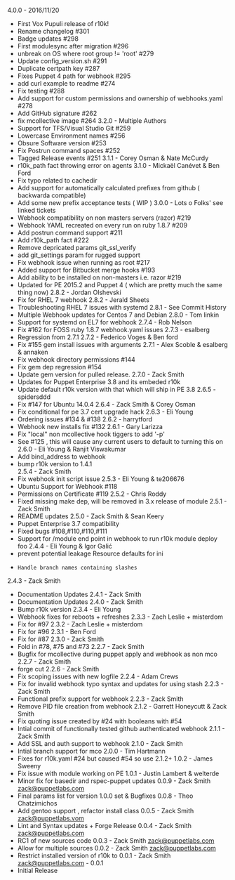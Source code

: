 4.0.0 - 2016/11/20
  * First Vox Pupuli release of r10k!
  * Rename changelog #301
  * Badge updates #298
  * First modulesync after migration #296
  * unbreak on OS where root group != 'root' #279
  * Update config_version.sh #291
  * Duplicate certpath key #287
  * Fixes Puppet 4 path for webhook #295
  * add curl example to readme #274
  * Fix testing #288
  * Add support for custom permissions and ownership of webhooks.yaml #278
  * Add GitHub signature #262 
  * fix mcollective image #264
3.2.0 - Multiple Authors
  * Support for TFS/Visual Studio Git #259
  * Lowercase Environment names #256
  * Obsure Software version #253
  * Fix Postrun command spaces #252
  * Tagged Release events #251
3.1.1 - Corey Osman & Nate McCurdy
  * r10k_path fact throwing error on agents
3.1.0 - Mickaël Canévet & Ben Ford
  * Fix typo related to cachedir
  * Add support for automatically calculated prefixes from github ( backwarda compatible)
  * Add some new prefix acceptance tests ( WIP )
3.0.0 - Lots o Folks' see linked tickets 
  * Webhook compatibility on non masters servers (razor) #219
  * Webhook YAML recreated on every run on ruby 1.8.7 #209
  * Add postrun command support #211
  * Add r10k_path fact #222
  * Remove depricated params git_ssl_verify
  * add git_settings param for rugged support
  * Fix webhook issue when running as root #217
  * Added support for Bitbucket merge hooks #193
  * Add ability to be installed on non-masters i.e. razor #219
  * Updated for PE 2015.2 and Puppet 4 ( which are pretty much the same thing now)
2.8.2 - Jordan Olshevski
  * Fix for RHEL 7 webhook
2.8.2 - Jerald Sheets 
  * Troubleshooting RHEL 7 issues with systemd
2.8.1 - See Commit History
  * Multiple Webhook updates for Centos 7 and Debian
2.8.0 - Tom linkin
  * Support for systemd on EL7 for webhook
2.7.4 - Rob Nelson
  * Fix #162 for FOSS ruby 1.8.7 webhook.yaml issues
2.7.3 - esalberg
 * Regression from 2.7.1
2.7.2 - Federico Voges & Ben ford
 * Fix #155 gem install issues with arguments
2.7.1 - Alex Scoble & esalberg & annaken
 * Fix webhook directory permissions #144
 * Fix gem dep regression #154
 * Update gem version for pulled release.
2.7.0 - Zack Smith
  * Updates for Puppet Enterprise 3.8 and its embeded r10k
  * Update default r10k version with that which will ship in PE 3.8 
2.6.5 - spidersddd
  * Fix #147 for Ubuntu 14.0.4
2.6.4 - Zack Smith & Corey Osman
  * Fix conditional for pe 3.7 cert upgrade hack
2.6.3 - Eli Young
  * Ordering issues #134 & #138
2.6.2 - harrytford
  * Webhook new installs fix #132
2.6.1 - Gary Larizza
  * Fix "local" non mcollective hook tiggers to add '-p'
  * See #125 , this will cause any current users to default to turning this on 
2.6.0 - Eli Young & Ranjit Viswakumar
  * Add bind_address to webhook
  * bump r10k version to 1.4.1  
2.5.4 -  Zack Smith
  * Fix webhook init script issue
2.5.3 -  Eli Young & te206676
  * Ubuntu Support for Webhook #118
  * Permissions on Certificate #119
2.5.2 -  Chris Roddy
  * Fixed missing make dep, will be removed in 3.x release of module
2.5.1 -  Zack Smith
  * README updates
2.5.0 -  Zack Smith & Sean Keery
  * Puppet Enterprise 3.7 compatibility
  * Fixed bugs #108,#110,#110,#111
  * Support for /module end point in webhook to run r10k module deploy foo
2.4.4 - Eli Young & Igor Galić
  * prevent potential leakage Resource defaults for ini
  *     Handle branch names containing slashes
2.4.3 - Zack Smith
  * Documentation Updates
2.4.1 - Zack Smith
  * Documentation Updates
2.4.0 - Zack Smith
  * Bump r10k version
2.3.4 - Eli Young
  * Webhook fixes for reboots + refreshes
2.3.3 - Zach Leslie + misterdom
  * Fix for #97
2.3.2 - Zach Leslie + misterdom
  * Fix for #96
2.3.1 - Ben Ford
  * Fix for #87
2.3.0 - Zack Smith
 * Fold in #78, #75 and #73
2.2.7 - Zack Smith
 * Bugfix for mcollective during puppet apply and webhook as non mco
2.2.7 - Zack Smith
 * forge cut
2.2.6 - Zack Smith
 * Fix scoping issues with new logfile
2.2.4 - Adam Crews
 * Fix for invalid webhook typo syntax and updates for using stash
2.2.3 - Zack Smith
 * Functional prefix support for webhook
2.2.3 - Zack Smith
 * Remove PID file creation from webhook
2.1.2 - Garrett Honeycutt & Zack Smith
 * Fix quoting issue created by #24 with booleans with #54
 * Intial commit of functionally tested github authenticated webhook
2.1.1 - Zack Smith
 * Add SSL and auth support to webhook
2.1.0 - Zack Smith
 * Intial branch support for mco
2.0.0 - Tim Hartmann
 * Fixes for r10k.yaml #24 but caused #54 so use 2.1.2+
1.0.2 - James Sweeny
  * Fix issue with module working on PE
1.0.1 - Justin Lambert & welterde
  * Minor fix for basedir and rspec-puppet updates
0.0.9 - Zack Smith <zack@puppetlabs.com>
  * Final params list for version 1.0.0 set & Bugfixes
0.0.8 - Theo Chatzimichos <tampakrap>
  * Add gentoo support , refactor install class
0.0.5 - Zack Smith <zack@puppetlabs.vom>
  * Lint and Syntax updates + Forge Release
0.0.4 - Zack Smith <zack@puppetlabs.com>
  * RC1 of new sources code
0.0.3 - Zack Smith <zack@puppetlabs.com>
  * Allow for multiple sources
0.0.2 - Zack Smith <zack@puppetlabs.com>
  * Restrict installed version of r10k to
0.0.1 - Zack Smith <zack@puppetlabs.com> - 0.0.1
  * Initial Release
